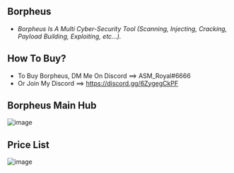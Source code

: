 ## Borpheus
* *Borpheus Is A Multi Cyber-Security Tool (Scanning, Injecting, Cracking, Payload Building, Exploiting, etc...).*

## How To Buy?
* To Buy Borpheus, DM Me On Discord ==> ASM_Royal#6666
*   Or Join My Discord ==> https://discord.gg/6ZygegCkPF

## Borpheus Main Hub

![image](https://user-images.githubusercontent.com/89786570/178143743-48df3eb1-dabe-4a2b-9f73-d928821a0cbb.png)

## Price List

![image](https://user-images.githubusercontent.com/89786570/178305542-9654f89d-2356-4686-a338-5b569550affb.png)
